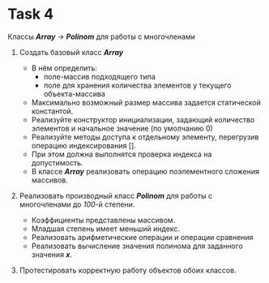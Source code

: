 # Task 4
Классы ***Array*** -> ***Polinom*** для работы с многочленами

1. Создать базовый класс ***Array***
	* В нём определить:
		* поле-массив подходящего типа
		* поле для хранения количества элементов у текущего объекта-массива
	* Максимально возможный размер массива задается статической константой. 
	* Реализуйте конструктор инициализации, задающий количество элементов и начальное значение (по умолчанию 0)
	* Реализуйте методы доступа к отдельному элементу, перегрузив операцию индексирования [].
	* При этом должна выполнятся проверка индекса на допустимость.
	* В классе ***Array*** реализовать операцию поэлементного сложения массивов.

2. Реализовать производный класс ***Polinom*** для работы с многочленами до *100*-й степени. 
	* Коэффициенты представлены массивом.
	* Младшая степень имеет меньший индекс. 
	* Реализовать арифметические операции и операции сравнения
	* Реализовать вычисление значения полинома для заданного значения ***x***. 

3. Протестировать корректную работу объектов обоих классов.